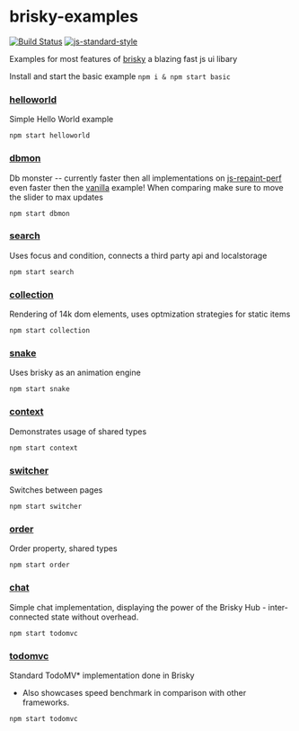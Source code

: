 # brisky-examples

[![Build Status](https://api.travis-ci.org/vigour-io/brisky-examples.svg)](https://travis-ci.org/vigour-io/brisky-examples)
[![js-standard-style](https://img.shields.io/badge/code%20style-standard-brightgreen.svg)](http://standardjs.com/)

Examples for most features of [brisky](https://github.com/vigour-io/brisky) a blazing fast js ui libary

Install and start the basic example
`npm i & npm start basic`

### [helloworld](https://github.com/vigour-io/brisky-examples/tree/master/helloworld)
Simple Hello World example

`npm start helloworld`


### [dbmon](https://github.com/vigour-io/brisky-examples/tree/master/dbmon)
Db monster -- currently faster then all implementations on [js-repaint-perf](http://mathieuancelin.github.io/js-repaint-perfs/) even faster then the [vanilla](http://mathieuancelin.github.io/js-repaint-perfs/vanilla-optimized/) example! When comparing make sure to move the slider to max updates

`npm start dbmon`


### [search](https://github.com/vigour-io/brisky-examples/tree/master/search)
Uses focus and condition, connects a third party api and localstorage

`npm start search`


### [collection](https://github.com/vigour-io/brisky-examples/tree/master/collection)
Rendering of 14k dom elements, uses optmization strategies for static items

`npm start collection`


### [snake](https://github.com/vigour-io/brisky-examples/tree/master/snake)
Uses brisky as an animation engine

`npm start snake`


### [context](https://github.com/vigour-io/brisky-examples/tree/master/context)
Demonstrates usage of shared types

`npm start context`


### [switcher](https://github.com/vigour-io/brisky-examples/tree/master/switcher)
Switches between pages

`npm start switcher`


### [order](https://github.com/vigour-io/brisky-examples/tree/master/order)
Order property, shared types

`npm start order`


### [chat](https://github.com/vigour-io/brisky-examples/tree/master/chat)
Simple chat implementation, displaying the power of the Brisky Hub - inter-connected state without overhead.

`npm start todomvc`


### [todomvc](https://github.com/vigour-io/brisky-examples/tree/master/todomvc)
Standard TodoMV* implementation done in Brisky
- Also showcases speed benchmark in comparison with other frameworks.

`npm start todomvc`